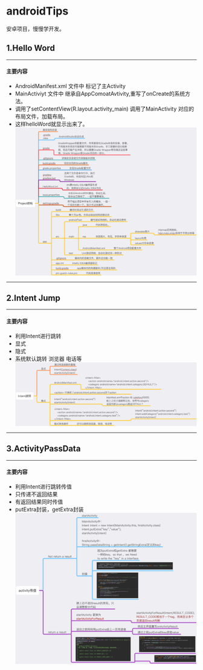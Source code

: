 # androidTips
安卓项目，慢慢学开发。

## 1.Hello Word
- - - -

#### 主要内容
- AndroidManifest.xml 文件中 标记了主Activity
- MainActiviyt  文件中 继承自AppComoatAvtivity,重写了onCreate的系统方法。  
- 调用了setContentView(R.layout.activity_main) 调用了MainActivity
对应的布局文件，加载布局。
- 这样helloWord就显示出来了。
![](1.HelloWord/logicImage.png)
- - - -

## 2.Intent Jump
- - - -

#### 主要内容
- 利用Intent进行跳转
- 显式
- 隐式
- 系统默认跳转 浏览器 电话等
![](2.IntentJump/logicImage.png)
- - - -

## 3.ActivityPassData
- - - -

#### 主要内容
- 利用Intent进行跳转传值
- 只传递不返回结果
- 有返回结果同时传值
- putExtra封装，getExtra封装
![](3.ActivityPassData/logicImage.png)

































